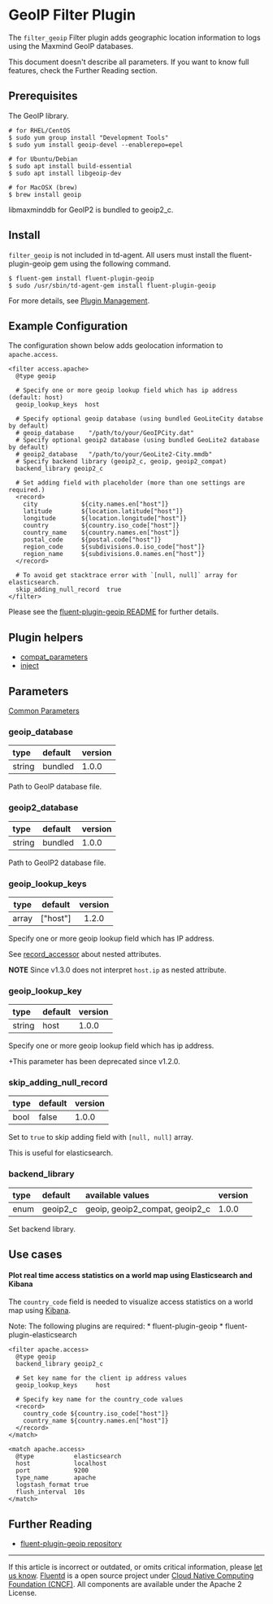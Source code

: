 # GeoIP Filter Plugin

The `filter_geoip` Filter plugin adds geographic location information to
logs using the Maxmind GeoIP databases.

This document doesn't describe all parameters. If you want to know full
features, check the Further Reading section.


## Prerequisites

The GeoIP library.

```
# for RHEL/CentOS
$ sudo yum group install "Development Tools"
$ sudo yum install geoip-devel --enablerepo=epel

# for Ubuntu/Debian
$ sudo apt install build-essential
$ sudo apt install libgeoip-dev

# for MacOSX (brew)
$ brew install geoip
```

libmaxminddb for GeoIP2 is bundled to geoip2\_c.


## Install

`filter_geoip` is not included in td-agent. All users must install the
fluent-plugin-geoip gem using the following command.

```
$ fluent-gem install fluent-plugin-geoip
$ sudo /usr/sbin/td-agent-gem install fluent-plugin-geoip
```

For more details, see [Plugin Management](/deployment/plugin-management.md).


## Example Configuration

The configuration shown below adds geolocation information to
`apache.access`.

```
<filter access.apache>
  @type geoip

  # Specify one or more geoip lookup field which has ip address (default: host)
  geoip_lookup_keys  host

  # Specify optional geoip database (using bundled GeoLiteCity databse by default)
  # geoip_database    "/path/to/your/GeoIPCity.dat"
  # Specify optional geoip2 database (using bundled GeoLite2 database by default)
  # geoip2_database   "/path/to/your/GeoLite2-City.mmdb"
  # Specify backend library (geoip2_c, geoip, geoip2_compat)
  backend_library geoip2_c

  # Set adding field with placeholder (more than one settings are required.)
  <record>
    city            ${city.names.en["host"]}
    latitude        ${location.latitude["host"]}
    longitude       ${location.longitude["host"]}
    country         ${country.iso_code["host"]}
    country_name    ${country.names.en["host"]}
    postal_code     ${postal.code["host"]}
    region_code     ${subdivisions.0.iso_code["host"]}
    region_name     ${subdivisions.0.names.en["host"]}
  </record>

  # To avoid get stacktrace error with `[null, null]` array for elasticsearch.
  skip_adding_null_record  true
</filter>
```

Please see the [fluent-plugin-geoip
README](https://github.com/y-ken/fluent-plugin-geoip#readme) for further
details.


## Plugin helpers

-   [compat\_parameters](/developer/api-plugin-helper-compat_parameters.md)
-   [inject](/developer/api-plugin-helper-inject.md)


## Parameters

[Common Parameters](/configuration/plugin-common-parameters.md)


### geoip\_database

| type   | default | version |
|:-------|:--------|:--------|
| string | bundled | 1.0.0   |

Path to GeoIP database file.


### geoip2\_database

| type   | default | version |
|:-------|:--------|:--------|
| string | bundled | 1.0.0   |

Path to GeoIP2 database file.

### geoip\_lookup\_keys

| type  | default  | version |
|:-----:|:--------:|:-------:|
| array | ["host"] | 1.2.0   |

Specify one or more geoip lookup field which has IP address.

See [record\_accessor](/developer/api-plugin-helper-record_accessor)
about nested attributes.

**NOTE** Since v1.3.0 does not interpret `host.ip` as nested attribute.

### geoip\_lookup\_key

| type   | default | version |
|:-------|:--------|:--------|
| string | host    | 1.0.0   |

Specify one or more geoip lookup field which has ip address.

+This parameter has been deprecated since v1.2.0.


### skip\_adding\_null\_record

| type | default | version |
|:-----|:--------|:--------|
| bool | false   | 1.0.0   |

Set to `true` to skip adding field with `[null, null]` array.

This is useful for elasticsearch.


### backend\_library

| type | default   | available values                 | version |
|:-----|:----------|:---------------------------------|:--------|
| enum | geoip2\_c | geoip, geoip2\_compat, geoip2\_c | 1.0.0   |

Set backend library.


## Use cases

#### Plot real time access statistics on a world map using Elasticsearch and Kibana

The `country_code` field is needed to visualize access statistics on a
world map using [Kibana](http://www.elasticsearch.org/overview/kibana/).

Note: The following plugins are required: \* fluent-plugin-geoip \*
fluent-plugin-elasticsearch

```
<filter apache.access>
  @type geoip
  backend_library geoip2_c

  # Set key name for the client ip address values
  geoip_lookup_keys     host

  # Specify key name for the country_code values
  <record>
    country_code ${country.iso_code["host"]}
    country_name ${country.names.en["host"]}
  </record>
</match>

<match apache.access>
  @type           elasticsearch
  host            localhost
  port            9200
  type_name       apache
  logstash_format true
  flush_interval  10s
</match>
```


## Further Reading

-   [fluent-plugin-geoip repository](https://github.com/y-ken/fluent-plugin-geoip)


------------------------------------------------------------------------

If this article is incorrect or outdated, or omits critical information, please [let us know](https://github.com/fluent/fluentd-docs/issues?state=open).
[Fluentd](http://www.fluentd.org/) is a open source project under [Cloud Native Computing Foundation (CNCF)](https://cncf.io/). All components are available under the Apache 2 License.
